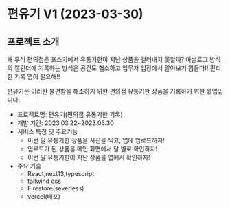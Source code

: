 # 편유기 V1 (2023-03-30)
## 프로젝트 소개
왜 우리 편의점은 포스기에서 유통기한이 지난 상품을 걸러내지 못할까?
아날로그 방식의 캘린더에 기록하는 방식은 공간도 협소하고 업무자 입장에서 알아보기 힘들다!!
편리한 기록 앱이 필요해!!

편유기는 이러한 불편함을 해소하기 위한 편의점 유통기한 상품을 기록하기 위한 웹앱입니다.

* 프로젝트명: 편유기(편의점 유통기한 기록)
* 개발 기간: 2023.03.22~2023.03.30
* 서비스 특징 및 주요기능
  - 이번 달 유통기한 상품을 사진을 찍고, 앱에 업로드하자!
  - 업로드가 된 상품을 메인 화면에서 달 별로 확인하자!
  - 이번 달 유통기한이 지난 상품을 앱에서 확인하자!
* 주요 기술
  - React,next13,typescript
  - tailwind css
  - Firestore(severless)
  - vercel(배포)
